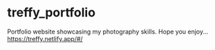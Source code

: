 # treffy_portfolio
Portfolio website showcasing my photography skills.
Hope you enjoy...
https://treffy.netlify.app/#/
